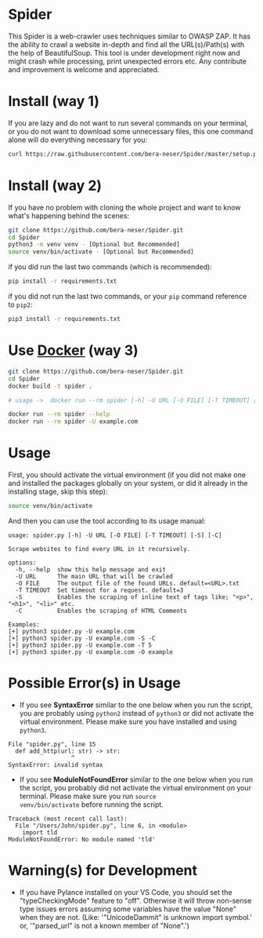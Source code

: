 # Spider

This Spider is a web-crawler uses techniques similar to OWASP ZAP. It has the ability to crawl a website in-depth and find all the URL(s)/Path(s) with the help of BeautifulSoup. This tool is under development right now and might crash while processing, print unexpected errors etc. Any contribute and improvement is welcome and appreciated.


Install (way 1)
===============
If you are lazy and do not want to run several commands on your terminal, or you do not want to download some unnecessary files, this one command alone will do everything necessary for you:
```sh
curl https://raw.githubusercontent.com/bera-neser/Spider/master/setup.py | python3
```

Install (way 2)
===============
If you have no problem with cloning the whole project and want to know what's happening behind the scenes:
```sh
git clone https://github.com/bera-neser/Spider.git
cd Spider
python3 -m venv venv - [Optional but Recommended]
source venv/bin/activate - [Optional but Recommended]
```

if you did run the last two commands (which is recommended):
```sh
pip install -r requirements.txt
```

if you did not run the last two commands, or your <code>pip</code> command reference to <code>pip2</code>:
```sh
pip3 install -r requirements.txt
```

Use [Docker](https://docs.docker.com/get-docker/) (way 3)
===============
```sh
git clone https://github.com/bera-neser/Spider.git
cd Spider
docker build -t spider .

# usage ->  docker run --rm spider [-h] -U URL [-O FILE] [-T TIMEOUT] [-S] [-C]

docker run --rm spider --help
docker run --rm spider -U example.com

```


Usage
=====
First, you should activate the virtual environment (if you did not make one and installed the packages globally on your system, or did it already in the installing stage, skip this step):
```sh
source venv/bin/activate
```

And then you can use the tool according to its usage manual:
```
usage: spider.py [-h] -U URL [-O FILE] [-T TIMEOUT] [-S] [-C]

Scrape websites to find every URL in it recursively.

options:
  -h, --help  show this help message and exit
  -U URL      The main URL that will be crawled
  -O FILE     The output file of the found URLs. default=<URL>.txt
  -T TIMEOUT  Set timeout for a request. default=3
  -S          Enables the scraping of inline text of tags like; "<p>", "<h1>", "<li>" etc.
  -C          Enables the scraping of HTML Comments

Examples:
[+] python3 spider.py -U example.com
[+] python3 spider.py -U example.com -S -C
[+] python3 spider.py -U example.com -T 5
[+] python3 spider.py -U example.com -O example
```

Possible Error(s) in Usage
==========================
* If you see <b>SyntaxError</b> similar to the one below when you run the script, you are probably using <code>python2</code> instead of <code>python3</code> or did not activate the virtual environment. Please make sure you have installed and using <code>python3</code>.
```
File "spider.py", line 15
  def add_http(url: str) -> str:
                  ^
SyntaxError: invalid syntax
```

* If you see <b>ModuleNotFoundError</b> similar to the one below when you run the script, you probably did not activate the virtual environment on your terminal. Please make sure you run <code>source venv/bin/activate</code> before running the script.
```
Traceback (most recent call last):
  File "/Users/John/spider.py", line 6, in <module>
    import tld
ModuleNotFoundError: No module named 'tld'
```

Warning(s) for Development
==========================
* If you have Pylance installed on your VS Code, you should set the "typeCheckingMode" feature to "off". Otherwise it will throw non-sense type issues errors assuming some variables have the value "None" when they are not. (Like: '"UnicodeDammit" is unknown import symbol.' or, '"parsed_url" is not a known member of "None".')
